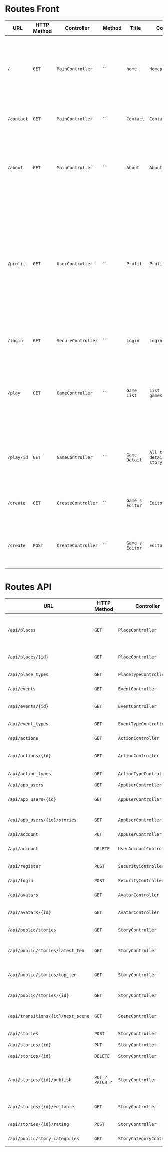 # Routes Front

| URL | HTTP Method | Controller | Method | Title | Content | Comment | API datas
|--|--|--|--|--|--|--|--|
|`/`|`GET`|`MainController`|``|`home`|`Homepage`|Homepage receiving latest games and best rated stories|`SELECT * FROM story ORDER BY rating LIMIT 5 WHERE status '1'  + SELECT * FROM story ORDER BY updated_at LIMIT 5 WHERE status '1'`|
|`/contact`|`GET`|`MainController`|``|`Contact`|`Contact Page`|Page where you can contact the website's administrators||
|`/about`|`GET`|`MainController`|``|`About`|`About Page`|Page on which you can see info on the developpers that worked on the website, with links to our linkedIn||
|`/profil`|`GET`|`UserController`|``|`Profil`|`Profile Page`|Page on which you can see all the information regarding your profile and account (name, password, email, avatar, my created games...). You can also launch one of your created story from the page, either to edit it or play it|`SELECT * FROM user + SELECT * FROM story WHERE author_id = user_id`|
|`/login`|`GET`|`SecureController`|``|`Login`|`Login Page`|Page on which you can log into your account ||
|`/play`|`GET`|`GameController`|``|`Game List`|`List of games/stories`|Page on which you have all the games listed, with different filters available for an easier search|`SELECT * FROM story WHERE status '1' + filtres possible (ex: ORDER BY created_at, ORDER BY rating, ORDER BY category_id, ORDER BY difficulty)`|
|`/play/id`|`GET`|`GameController`|``|`Game Detail`|`All the details of a story`|Page on which on you can consult all the details regading a story and start playing that story|`SELECT FROM story WHERE id = GET['id']`|
|`/create`|`GET`|`CreateController`|``|`Game's Editor`|`Editor's page`|Route on which the API will send all the necessary data for the Editor||
|`/create`|`POST`|`CreateController`|``|`Game's Editor`|`Editor's page`|Page on which you can edit or make a new story of yours using our workbench||

# Routes API

| URL | HTTP Method | Controller | Method | Title | Content | Comment | API datas
|--|--|--|--|--|--|--|--|
|`/api/places`|`GET`|`PlaceController`|`list`|||Get all places. Use query params for filters.||
|`/api/places/{id}`|`GET`|`PlaceController`|`view`|||Get one place by its ID||
|`/api/place_types`|`GET`|`PlaceTypeController`|`list`|||Get all place types||
|`/api/events`|`GET`|`EventController`|`list`|||Get all events||
|`/api/events/{id}`|`GET`|`EventController`|`view`|||Get one event by its ID||
|`/api/event_types`|`GET`|`EventTypeController`|`list`|||Get all event types||
|`/api/actions`|`GET`|`ActionController`|`list`|||Get all actions||
|`/api/actions/{id}`|`GET`|`ActionController`|`view`|||Get one action by its ID||
|`/api/action_types`|`GET`|`ActionTypeController`|`list`|||Get all the action_types||
|`/api/app_users`|`GET`|`AppUserController`|`list`|||Get all users||
|`/api/app_users/{id}`|`GET`|`AppUserController`|`view`|||Get one user by its ID||
|`/api/app_users/{id}/stories`|`GET`|`AppUserController`|`viewStories`|||Get one user by its ID||
|`/api/account`|`PUT`|`AppUserController`|`updateAccount`|||Edit a user||
|`/api/account`|`DELETE`|`UserAccountController`|`deleteAccount`|||Delete the user's account||
|`/api/register`|`POST`|`SecurityController`|`createAccount`|||Create a user||
|`/api/login`|`POST`|`SecurityController`|``|||Login validation||
|`/api/avatars`|`GET`|`AvatarController`|`list`|||Get all avatars||
|`/api/avatars/{id}`|`GET`|`AvatarController`|`view`|||Get one avatar by its ID||
|`/api/public/stories`|`GET`|`StoryController`|`list`|||Get all stories||
|`/api/public/stories/latest_ten`|`GET`|`StoryController`|`listLatestTen`|||Get the 10 latest published stories||
|`/api/public/stories/top_ten`|`GET`|`StoryController`|`listTopTen`|||Get the 10 best rated stories||
|`/api/public/stories/{id}`|`GET`|`StoryController`|`view`|||Get one story by its ID||
|`/api/transitions/{id}/next_scene`|`GET`|`SceneController`|`getNextScene`|||Get next scene from a transition||
|`/api/stories`|`POST`|`StoryController`|`create`|||Create a story ||
|`/api/stories/{id}`|`PUT`|`StoryController`|`update`|||Edit a Story||
|`/api/stories/{id}`|`DELETE`|`StoryController`|`delete`|||Delete a Story||
|`/api/stories/{id}/publish`|`PUT ? PATCH ?`|`StoryController`|`publish`|||Publish a Story (status from draft to published)||
|`/api/stories/{id}/editable`|`GET`|`StoryController`|`editableStory`|||Get editable version of a Story||
|`/api/stories/{id}/rating`|`POST`|`StoryController`|`storyRating`|||Post a rating for a Story||
|`/api/public/story_categories`|`GET`|`StoryCategoryController`|`list`|||Get all story categories||
